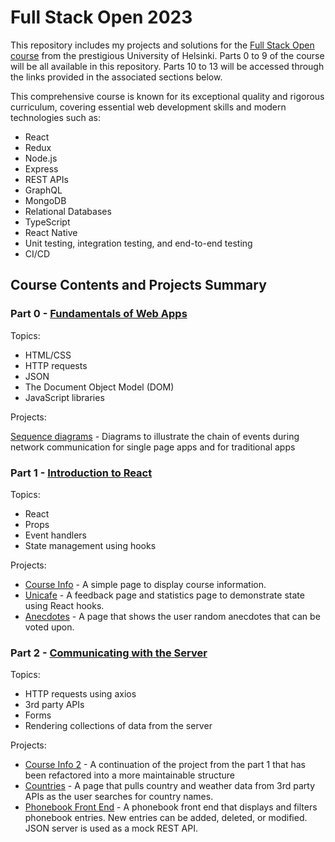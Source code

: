 # Full Stack Open 2023

This repository includes my projects and solutions for the [Full Stack Open course](https://fullstackopen.com/en/) from the prestigious University of Helsinki. Parts 0 to 9 of the course will be all available in this repository. Parts 10 to 13 will be accessed through the links provided in the associated sections below.

This comprehensive course is known for its exceptional quality and rigorous curriculum, covering essential web development skills and modern technologies such as:
* React
* Redux
* Node.js
* Express
* REST APIs
* GraphQL
* MongoDB
* Relational Databases
* TypeScript
* React Native
* Unit testing, integration testing, and end-to-end testing
* CI/CD

## Course Contents and Projects Summary

### Part 0 - [Fundamentals of Web Apps](https://fullstackopen.com/en/part0)

Topics:

* HTML/CSS
* HTTP requests
* JSON
* The Document Object Model (DOM)
* JavaScript libraries

Projects:

[Sequence diagrams](https://github.com/Farahcodes/fullstackopen/tree/master/part0) - Diagrams to illustrate the chain of events during network communication for single page apps and for traditional apps

### Part 1 - [Introduction to React](https://fullstackopen.com/en/part1)

Topics:

* React
* Props
* Event handlers
* State management using hooks

Projects:

* [Course Info](https://github.com/Farahcodes/fullstackopen/tree/master/part1/1.3.-1.5.%20course-info-app) - A simple page to display course information.
* [Unicafe](https://github.com/Farahcodes/fullstackopen/tree/master/part1/1.6.-1.11.%20unicafe) - A feedback page and statistics page to demonstrate state using React hooks.
* [Anecdotes](https://github.com/Farahcodes/fullstackopen/tree/master/part1/1.12.-1.14.Anecdotes) - A page that shows the user random anecdotes that can be voted upon.

### Part 2 - [Communicating with the Server](https://fullstackopen.com/en/part2)

Topics:

* HTTP requests using axios
* 3rd party APIs
* Forms
* Rendering collections of data from the server

Projects:

* [Course Info 2](https://github.com/Farahcodes/fullstackopen/tree/master/part2/2.1.-2.5) - A continuation of the project from the part 1 that has been refactored into a more maintainable structure
* [Countries](https://github.com/Farahcodes/fullstackopen/tree/master/part2/2.18.-2.20) - A page that pulls country and weather data from 3rd party APIs as the user searches for country names.
* [Phonebook Front End](https://github.com/Farahcodes/fullstackopen/tree/master/part2/2.16.-2.17) - A phonebook front end that displays and filters phonebook entries. New entries can be added, deleted, or modified. JSON server is used as a mock REST API.
